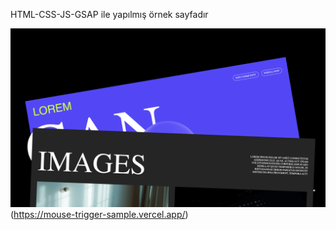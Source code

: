 HTML-CSS-JS-GSAP ile yapılmış örnek sayfadır

![Screenshot](./ss1.png)(https://mouse-trigger-sample.vercel.app/)
